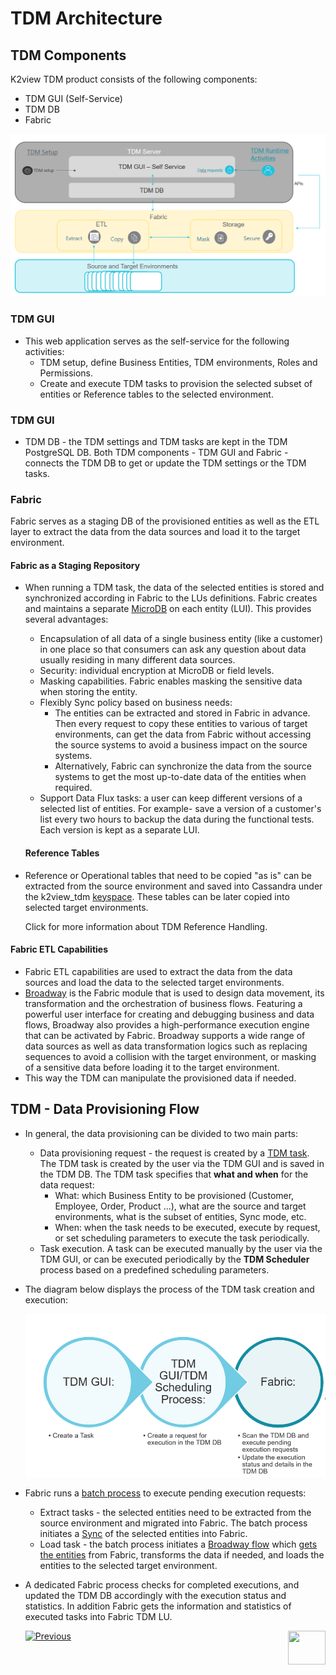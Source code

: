 # TDM Architecture

## TDM Components

K2view TDM product consists of the following components:

- TDM GUI (Self-Service)
- TDM DB
- Fabric

![tdm_architecture](images/tdm_architecture.png)

### TDM GUI
- This web application serves as the self-service for the following activities:
  - TDM setup, define Business Entities, TDM environments,  Roles and Permissions. 
  - Create and execute TDM tasks to provision the selected subset of entities or Reference tables to the selected environment. 

### TDM GUI

- TDM DB - the TDM settings and TDM tasks are kept in the TDM PostgreSQL DB. Both TDM components - TDM GUI and Fabric - connects the TDM DB to get or update the TDM settings or the TDM tasks.

### Fabric

Fabric serves as a staging DB of the provisioned entities as well as the ETL layer to extract the data from the data sources and load it to the target environment.

#### Fabric as a Staging Repository

- When running a TDM task, the data of the selected entities is stored and synchronized according in Fabric to the LUs definitions. Fabric creates and maintains a separate [MicroDB](/articles/01_fabric_overview/02_fabric_glossary.md#mdb--microdb) on each entity (LUI). This provides several advantages:

  - Encapsulation of all data of a single business entity (like a customer) in one place so that consumers can ask any question about data usually residing in many different data sources.
  - Security: individual encryption at MicroDB or field levels.
  - Masking capabilities. Fabric enables masking the sensitive data when storing the entity.
  - Flexibly Sync policy based on business needs:
    - The entities can be extracted and stored in Fabric in advance. Then every request to copy these entities to various of target environments, can get the data from Fabric without accessing the source systems to avoid a business impact on the source systems.
    - Alternatively, Fabric can synchronize the data from the source systems to get the most up-to-date data of the entities when required.
  - Support Data Flux tasks: a user can keep different versions of a selected list of entities. For example- save a version of a customer's list every two hours to backup the data during the functional tests. Each version is kept as a separate LUI.

  #### Reference Tables

- Reference or Operational tables that need to be copied "as is" can be extracted from the source environment and saved into Cassandra under the k2view_tdm [keyspace](/articles/02_fabric_architecture/06_cassandra_keyspaces_for_fabric.md). These tables can be later copied into selected target environments.

  Click for more information about TDM Reference Handling.

#### Fabric ETL Capabilities

- Fabric ETL capabilities are used to extract the data from the data sources and load the data to the selected target environments. 
- [Broadway](/articles/19_Broadway/01_broadway_overview.md) is the Fabric module that is used to design data movement, its transformation and the orchestration of business flows. Featuring a powerful user interface for creating and debugging business and data flows, Broadway also provides a high-performance execution engine that can be activated by Fabric. Broadway supports a wide range of data sources as well as data transformation logics such as replacing sequences to avoid a collision with the target environment, or masking of a sensitive data before loading it to the target environment.
- This way the TDM can manipulate the provisioned data if needed.

## TDM  - Data Provisioning Flow

- In general, the data provisioning can be divided to two main parts:

  - Data provisioning request - the request is created by a [TDM task](/articles/101_test_data_management/02_tdm_glossary.md#task). The TDM task is created by the user via the TDM GUI and is saved in the TDM DB. The TDM task specifies that **what and when** for the data request: 
    - What: which Business Entity to be provisioned (Customer, Employee, Order, Product ...),  what are the source and target environments, what is the subset of entities, Sync mode, etc.
    - When: when the task needs to be executed, execute by request, or set scheduling parameters to execute the task periodically.     
  - Task execution. A task can be executed manually by the user via the TDM GUI, or can be executed periodically by the **TDM Scheduler** process based on a predefined scheduling parameters. 

- The diagram below displays the process of the TDM task creation and execution:

  ![tdm execution](images/tdm_execution_flow.png)

  

- Fabric runs a [batch process](/articles/20_jobs_and_batch_services/11_batch_process_overview.md) to execute pending execution requests: 

  - Extract tasks - the selected entities need to be extracted from the source environment and migrated into Fabric. The batch process initiates a [Sync](/articles/14_sync_LU_instance/01_sync_LUI_overview.md) of the selected entities into Fabric. 
  - Load task - the batch process initiates a [Broadway flow](/articles/19_Broadway/02a_broadway_flow_overview.md) which [gets the entities](/articles/02_fabric_architecture/04_fabric_commands.md#get-lui-commands) from Fabric, transforms the data if needed, and loads the entities to the selected target environment.

- A dedicated Fabric process checks for completed executions, and updated the TDM DB accordingly with the execution status and statistics. In addition Fabric gets the information and statistics of executed tasks into Fabric TDM LU.

  
  [![Previous](/articles/images/Previous.png)](02_tdm_glossary.md)[<img align="right" width="60" height="54" src="/articles/images/Next.png">](04_tdm_db.md)
